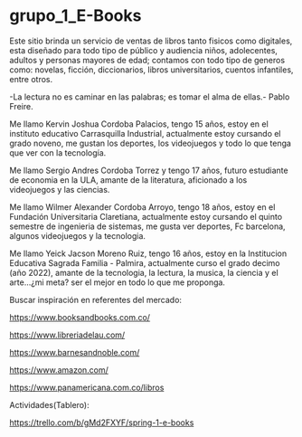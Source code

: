 # grupo_1_E-Books

Este sitio brinda un servicio de ventas de libros tanto fisicos como digitales, esta diseñado para todo tipo de público y audiencia niños, adolecentes, adultos y personas mayores de edad; contamos con todo tipo de generos como: novelas, ficción, diccionarios, libros universitarios, cuentos infantiles, entre otros.

-La lectura no es caminar en las palabras; es tomar el alma de ellas.- Pablo Freire.

Me llamo Kervin Joshua Cordoba Palacios, tengo 15 años, estoy en el instituto educativo Carrasquilla Industrial, actualmente estoy cursando el grado noveno, me gustan los deportes, los videojuegos y todo lo que tenga que ver con la tecnología.

Me llamo Sergio Andres Cordoba Torrez y tengo 17 años, futuro estudiante de economia en la ULA, amante de la literatura, aficionado a los videojuegos y las ciencias.

Me llamo Wilmer Alexander Cordoba Arroyo, tengo 18 años, estoy en el Fundación Universitaria Claretiana, actualmente estoy cursando el quinto semestre de ingenieria de sistemas, me gusta ver deportes, Fc barcelona, algunos videojuegos y la tecnologia.

Me llamo Yeick Jacson Moreno Ruiz, tengo 16 años, estoy en la Institucion Educativa Sagrada Familia - Palmira, actualmente curso el grado decimo (año 2022), amante de la tecnologia, la lectura, la musica, la ciencia y el arte...¿mi meta? ser el mejor en todo lo que me proponga.

Buscar inspiración en referentes del mercado:

https://www.booksandbooks.com.co/

https://www.libreriadelau.com/

https://www.barnesandnoble.com/

https://www.amazon.com/

https://www.panamericana.com.co/libros

Actividades(Tablero):

https://trello.com/b/gMd2FXYF/spring-1-e-books
